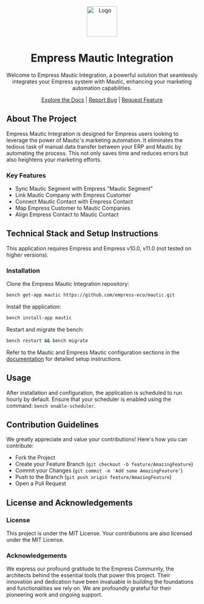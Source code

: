 

<div align="center">

<img src="https://grow.empress.eco/uploads/default/original/2X/1/1f1e1044d3864269d2a613577edb9763890422ab.png" alt="Logo" width="80" height="80">

# Empress Mautic Integration


Welcome to Empress Mautic Integration, a powerful solution that seamlessly integrates your Empress system with Mautic, enhancing your marketing automation capabilities.

[Explore the Docs](https://grow.empress.eco/) |  [Report Bug](https://github.com/empress-eco/mautic/issues) | [Request Feature](https://github.com/empress-eco/mautic/issues/new)

</div>



## About The Project

Empress Mautic Integration is designed for Empress users looking to leverage the power of Mautic's marketing automation. It eliminates the tedious task of manual data transfer between your ERP and Mautic by automating the process. This not only saves time and reduces errors but also heightens your marketing efforts.

### Key Features

- Sync Mautic Segment with Empress "Mautic Segment"
- Link Mautic Company with Empress Customer
- Connect Mautic Contact with Empress Contact
- Map Empress Customer to Mautic Companies
- Align Empress Contact to Mautic Contact

## Technical Stack and Setup Instructions

This application requires Empress and Empress v10.0, v11.0 (not tested on higher versions).

### Installation

Clone the Empress Mautic Integration repository:

```sh
bench get-app mautic https://github.com/empress-eco/mautic.git
```

Install the application:

```sh
bench install-app mautic
```

Restart and migrate the bench:

```sh
bench restart && bench migrate
```

Refer to the Mautic and Empress Mautic configuration sections in the [documentation](https://grow.empress.eco/) for detailed setup instructions.

## Usage

After installation and configuration, the application is scheduled to run hourly by default. Ensure that your scheduler is enabled using the command: `bench enable-scheduler`.

## Contribution Guidelines

We greatly appreciate and value your contributions! Here's how you can contribute:

- Fork the Project
- Create your Feature Branch (`git checkout -b feature/AmazingFeature`)
- Commit your Changes (`git commit -m 'Add some AmazingFeature'`)
- Push to the Branch (`git push origin feature/AmazingFeature`)
- Open a Pull Request

## License and Acknowledgements

### License

This project is under the MIT License. Your contributions are also licensed under the MIT License.

### Acknowledgements

We express our profound gratitude to the Empress Community, the architects behind the essential tools that power this project. Their innovation and dedication have been invaluable in building the foundations and functionalities we rely on. We are profoundly grateful for their pioneering work and ongoing support.